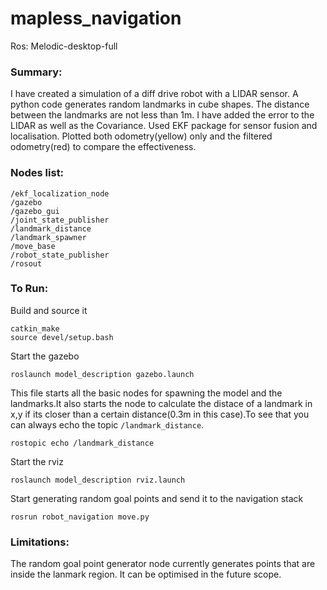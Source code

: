# mapless_navigation

Ros: Melodic-desktop-full

### Summary:

I have created a simulation of a diff drive robot with a LIDAR sensor. A python code generates random landmarks in cube shapes. The distance between the landmarks are not less than 1m. I have added the error to the LIDAR as well as the Covariance. Used EKF package for sensor fusion and localisation. Plotted both odometry(yellow) only and the filtered odometry(red) to compare the effectiveness.

### Nodes list:
```
/ekf_localization_node
/gazebo
/gazebo_gui
/joint_state_publisher
/landmark_distance
/landmark_spawner
/move_base
/robot_state_publisher
/rosout
```
### To Run:

Build and source it
```
catkin_make
source devel/setup.bash
```

Start the gazebo
```
roslaunch model_description gazebo.launch
```
This file starts all the basic nodes for spawning the model and the landmarks.It also starts the node to calculate the distace of a landmark in x,y if its closer than a certain distance(0.3m in this case).To see that you can always echo the topic ```/landmark_distance```.
```
rostopic echo /landmark_distance
```

Start the rviz
```
roslaunch model_description rviz.launch
```

Start generating random goal points and send it to the navigation stack
```
rosrun robot_navigation move.py 
```


### Limitations:
The random goal point generator node currently generates points that are inside the lanmark region. It can be optimised in the future scope.
